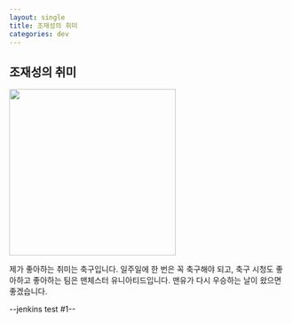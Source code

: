 ```yaml
---
layout: single
title: 조재성의 취미
categories: dev
---
```



## 조재성의 취미
<img src="https://blog.kakaocdn.net/dn/nByxY/btqEamkpOK0/9y8B2ctPHPvxR2ZFZJ93Dk/img.png" width="300" height="300">



 제가 좋아하는 취미는 축구입니다. 일주일에 한 번은 꼭 축구해야 되고, 축구 시청도 좋아하고 좋아하는 팀은 맨체스터 유니아티드입니다. 
 맨유가 다시 우승하는 날이 왔으면 좋겠습니다. 
 
--jenkins test #1--
